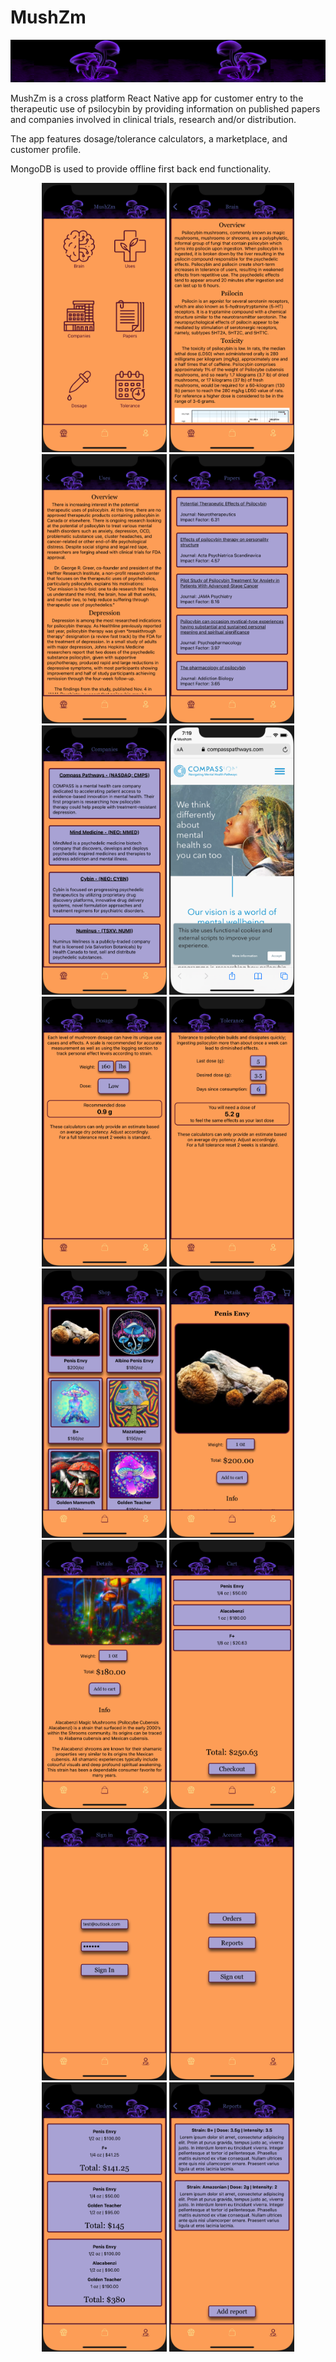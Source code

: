 # MushZm
<img src="assets/header/header.png" />


MushZm is a cross platform React Native app for customer entry to the therapeutic use of psilocybin by providing 
information on published papers and companies involved in clinical trials, research and/or distribution.

The app features dosage/tolerance calculators, a marketplace, and customer profile. 

MongoDB is used to provide offline first back end functionality. 

<p align="center">
	<img width="200" src="assets/demoImages/1.png"/>
	<img width="200" src="assets/demoImages/2.png"/>
	<img width="200" src="assets/demoImages/3.png"/>
	<img width="200" src="assets/demoImages/5.png"/>
	<img width="200" src="assets/demoImages/4.png"/>
	<img width="200" src="assets/demoImages/6.png"/>
	<img width="200" src="assets/demoImages/7.png"/>
	<img width="200" src="assets/demoImages/8.png"/>
	<img width="200" src="assets/demoImages/9.png"/>
	<img width="200" src="assets/demoImages/10.png"/>
	<img width="200" src="assets/demoImages/11.png"/>
	<img width="200" src="assets/demoImages/12.png"/>
	<img width="200" src="assets/demoImages/13.png"/>
	<img width="200" src="assets/demoImages/14.png"/>
	<img width="200" src="assets/demoImages/15.png"/>
	<img width="200" src="assets/demoImages/16.png"/>
	
</p>
